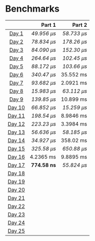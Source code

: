 # Benchmarks

|                                                | Part 1        | Part 2        |
|:----------------------------------------------:| -------------:| -------------:|
| [Day 1](https://adventofcode.com/2024/day/1)   |  _49.956 µs_  |  _58.733 µs_  |
| [Day 2](https://adventofcode.com/2024/day/2)   |  _78.834 µs_  |  _178.26 µs_  |
| [Day 3](https://adventofcode.com/2024/day/3)   |  _84.090 µs_  |  _152.30 µs_  |
| [Day 4](https://adventofcode.com/2024/day/4)   |  _264.64 µs_  |  _102.45 µs_  |
| [Day 5](https://adventofcode.com/2024/day/5)   |  _88.172 µs_  |  _103.66 µs_  |
| [Day 6](https://adventofcode.com/2024/day/6)   |  _340.47 µs_  |   35.552 ms   |
| [Day 7](https://adventofcode.com/2024/day/7)   |  _93.682 µs_  |   2.0921 ms   |
| [Day 8](https://adventofcode.com/2024/day/8)   |  _15.983 µs_  |  _63.112 µs_  |
| [Day 9](https://adventofcode.com/2024/day/9)   |  _139.85 µs_  |   10.899 ms   |
| [Day 10](https://adventofcode.com/2024/day/10) |  _66.852 µs_  |  _15.259 µs_  |
| [Day 11](https://adventofcode.com/2024/day/11) |  _198.54 µs_  |   8.9846 ms   |
| [Day 12](https://adventofcode.com/2024/day/12) |  _223.23 µs_  |   3.3984 ms   |
| [Day 13](https://adventofcode.com/2024/day/13) |  _56.636 µs_  |  _58.185 µs_  |
| [Day 14](https://adventofcode.com/2024/day/14) |  _34.927 µs_  |   358.02 ms   |
| [Day 15](https://adventofcode.com/2024/day/15) |  _325.58 µs_  |  _650.88 µs_  |
| [Day 16](https://adventofcode.com/2024/day/16) |   4.2365 ms   |   9.8895 ms   |
| [Day 17](https://adventofcode.com/2024/day/17) | **774.58 ns** |  _55.824 µs_  |
| [Day 18](https://adventofcode.com/2024/day/18) |               |               |
| [Day 19](https://adventofcode.com/2024/day/19) |               |               |
| [Day 20](https://adventofcode.com/2024/day/20) |               |               |
| [Day 21](https://adventofcode.com/2024/day/21) |               |               |
| [Day 22](https://adventofcode.com/2024/day/22) |               |               |
| [Day 23](https://adventofcode.com/2024/day/23) |               |               |
| [Day 24](https://adventofcode.com/2024/day/24) |               |               |
| [Day 25](https://adventofcode.com/2024/day/25) |               |               |
